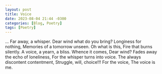 ```yaml
---
layout: post
title: Voice
date: 2023-08-04 21:44 -0300
categories: [Blog, Poetry]
tags: [Poetry]
---
```


>
... Far away, a whisper.
Dear wind what do you bring?
Longiness for nothing,
Memories of a tomorrow unseen.
Oh what is this,
Fire that burns silently.
A voice, a yearn, a bliss.
Whence it comes,
Dear wind?
Fades away the echo of loneliness,
For the whisper turns into voice.
The always discontent contentment,
Struggle, will, choice!!!
For the voice,
The voice is me.
